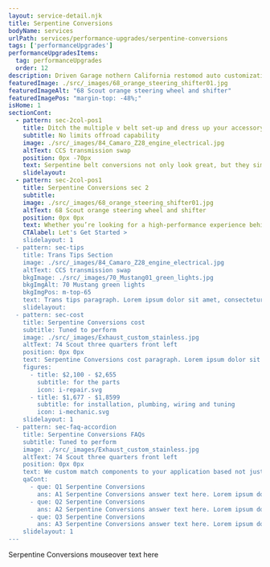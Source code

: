 ```yaml
---
layout: service-detail.njk
title: Serpentine Conversions
bodyName: services
urlPath: services/performance-upgrades/serpentine-conversions
tags: ['performanceUpgrades']
performanceUpgradesItems:
  tag: performanceUpgrades
  order: 12
description: Driven Garage nothern California restomod auto customization and repair shop
featuredImage: ./src/_images/68_orange_steering_shifter01.jpg
featuredImageAlt: "68 Scout orange steering wheel and shifter"
featuredImagePos: "margin-top: -48%;"
isHome: 1
sectionCont:
  - pattern: sec-2col-pos1
    title: Ditch the multiple v belt set-up and dress up your accessory drive
    subtitle: No limits offroad capability
    image: ./src/_images/84_Camaro_Z28_engine_electrical.jpg
    altText: CCS transmission swap
    position: 0px -70px
    text: Serpentine belt conversions not only look great, but they simplify the belt system on your hot rod. A properly engineered serpentine conversion kit will come with all of the components, pulleys and such for a clean install.
    slidelayout:
  - pattern: sec-2col-pos1
    title: Serpentine Conversions sec 2
    subtitle: 
    image: ./src/_images/68_orange_steering_shifter01.jpg
    altText: 68 Scout orange steering wheel and shifter
    position: 0px 0px
    text: Whether you’re looking for a high-performance experience behind the wheel or are just looking to make you commute easier, we’ve got you covered. Take control with a manual gearbox to precisely put your engine’s power to work. A modern automatic transmission in your classic will make quick runs out for coffee or driving to work more comfortable. We won’t judge, just give you the best setup to match your driving style.
    CTAlabel: Let's Get Started >
    slidelayout: 1
  - pattern: sec-tips
    title: Trans Tips Section
    image: ./src/_images/84_Camaro_Z28_engine_electrical.jpg
    altText: CCS transmission swap
    bkgImage: ./src/_images/70_Mustang01_green_lights.jpg
    bkgImgAlt: 70 Mustang green lights
    bkgImgPos: m-top-65
    text: Trans tips paragraph. Lorem ipsum dolor sit amet, consectetur adipiscing elit. Cras vitae dolor id enim iaculis bibendum. Fusce ut pellentesque erat. Nunc vitae viverra massa. Duis placerat a augue in eleifend. Pellentesque ut neque ex. Ut non nisi ultrices, tincidunt nunc vitae, tincidunt orci. Donec cursus sagittis felis sed tempus. Ut et viverra arcu.
    slidelayout:
  - pattern: sec-cost
    title: Serpentine Conversions cost
    subtitle: Tuned to perform
    image: ./src/_images/Exhaust_custom_stainless.jpg
    altText: 74 Scout three quarters front left
    position: 0px 0px
    text: Serpentine Conversions cost paragraph. Lorem ipsum dolor sit amet, consectetur adipiscing elit. Cras vitae dolor id enim iaculis bibendum. Fusce ut pellentesque erat. Nunc vitae viverra massa. Duis placerat a augue in eleifend. Pellentesque ut neque ex. Ut non nisi ultrices, tincidunt nunc vitae, tincidunt orci. Donec cursus sagittis felis sed tempus. Ut et viverra arcu.
    figures:
      - title: $2,100 - $2,655
        subtitle: for the parts
        icon: i-repair.svg
      - title: $1,677 - $1,8599
        subtitle: for installation, plumbing, wiring and tuning
        icon: i-mechanic.svg
    slidelayout: 1
  - pattern: sec-faq-accordion
    title: Serpentine Conversions FAQs
    subtitle: Tuned to perform
    image: ./src/_images/Exhaust_custom_stainless.jpg
    altText: 74 Scout three quarters front left
    position: 0px 0px
    text: We custom match components to your application based not just on brand name - but your goals for performance and reliability. We don’t cheap out on plumbing and fittings - because who likes to watch their car burn to the ground? We spec in-tank fuel pumps with a return system every time, and have seen the failures not doing this causes. Is it harder or more expensive to do it right? Yes…. But our experience tells us to do it right and pay now, or re-do it later and pay again.
    qaCont:
      - que: Q1 Serpentine Conversions
        ans: A1 Serpentine Conversions answer text here. Lorem ipsum dolor sit amet, consectetur adipiscing elit. Cras vitae dolor id enim iaculis bibendum. Fusce ut pellentesque erat.
      - que: Q2 Serpentine Conversions
        ans: A2 Serpentine Conversions answer text here. Lorem ipsum dolor sit amet, consectetur adipiscing elit. Cras vitae dolor id enim iaculis bibendum. Fusce ut pellentesque erat.
      - que: Q3 Serpentine Conversions
        ans: A3 Serpentine Conversions answer text here. Lorem ipsum dolor sit amet, consectetur adipiscing elit. Cras vitae dolor id enim iaculis bibendum. Fusce ut pellentesque erat..
    slidelayout: 1
---
```


Serpentine Conversions mouseover text here